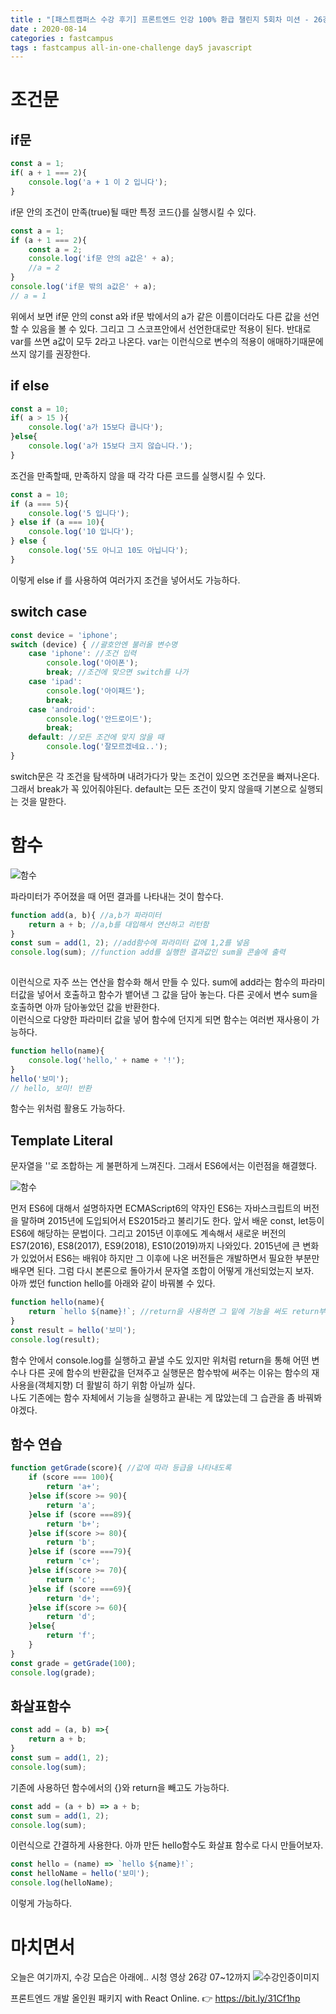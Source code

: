```yaml
---
title : "[패스트캠퍼스 수강 후기] 프론트엔드 인강 100% 환급 챌린지 5회차 미션 - 26강 조건문, 함수"
date : 2020-08-14
categories : fastcampus 
tags : fastcampus all-in-one-challenge day5 javascript 
---
```

# 조건문 
## if문
```javascript
const a = 1;
if( a + 1 === 2){
    console.log('a + 1 이 2 입니다');
}
```
if문 안의 조건이 만족(true)될 때만 특정 코드{}를 실행시킬 수 있다.

```javascript
const a = 1;
if (a + 1 === 2){
    const a = 2;
    console.log('if문 안의 a값은' + a);
    //a = 2
}
console.log('if문 밖의 a값은' + a);
// a = 1
```
위에서 보면 if문 안의 const a와 if문 밖에서의 a가 같은 이름이더라도 다른 값을 선언할 수 있음을 볼 수 있다. 그리고 그 스코프안에서 선언한대로만 적용이 된다. 반대로 var를 쓰면 a값이 모두 2라고 나온다. var는 이런식으로 변수의 적용이 애매하기때문에 쓰지 않기를 권장한다. 

## if else
```javascript
const a = 10;
if( a > 15 ){
    console.log('a가 15보다 큽니다');
}else{
    console.log('a가 15보다 크지 않습니다.');
}
```
조건을 만족할때, 만족하지 않을 때 각각 다른 코드를 실행시킬 수 있다.
```javascript
const a = 10; 
if (a === 5){
    console.log('5 입니다');
} else if (a === 10){
    console.log('10 입니다');
} else {
    console.log('5도 아니고 10도 아닙니다');
}
```
이렇게 else if 를 사용하여 여러가지 조건을 넣어서도 가능하다.

## switch case
```javascript
const device = 'iphone';
switch (device) { //괄호안엔 불러올 변수명
    case 'iphone': //조건 입력
        console.log('아이폰');
        break; //조건에 맞으면 switch를 나가
    case 'ipad':
        console.log('아이패드');
        break;
    case 'android':
        console.log('안드로이드');
        break;
    default: //모든 조건에 맞지 않을 때
        console.log('잘모르겠네요..');
}
```
switch문은 각 조건을 탐색하며 내려가다가 맞는 조건이 있으면 조건문을 빠져나온다. 그래서 break가 꼭 있어줘야된다. default는 모든 조건이 맞지 않을때 기본으로 실행되는 것을 말한다. 
   
# 함수
![함수](/images/200814-1.png)   

파라미터가 주어졌을 때 어떤 결과를 나타내는 것이 함수다. 
```javascript
function add(a, b){ //a,b가 파라미터
    return a + b; //a,b를 대입해서 연산하고 리턴함
}
const sum = add(1, 2); //add함수에 파라미터 값에 1,2를 넣음
console.log(sum); //function add를 실행한 결과값인 sum을 콘솔에 출력
    
```
이런식으로 자주 쓰는 연산을 함수화 해서 만들 수 있다. sum에 add라는 함수의 파라미터값을 넣어서 호출하고 함수가 뱉어낸 그 값을 담아 놓는다.
다른 곳에서 변수 sum을 호출하면 아까 담아놓았던 값을 반환한다.   
이런식으로 다양한 파라미터 값을 넣어 함수에 던지게 되면 함수는 여러번 재사용이 가능하다.
   
```javascript
function hello(name){
    console.log('hello,' + name + '!');
}
hello('보미');
// hello, 보미! 반환
```
함수는 위처럼 활용도 가능하다.

## Template Literal
문자열을 ''로 조합하는 게 불편하게 느껴진다. 그래서 ES6에서는 이런점을 해결했다.   

![함수](/images/200814-2.png) 

먼저 ES6에 대해서 설명하자면 ECMAScript6의 약자인 ES6는 자바스크립트의 버전을 말하며 2015년에 도입되어서 ES2015라고 불리기도 한다. 앞서 배운 const, let등이 ES6에 해당하는 문법이다. 그리고 2015년 이후에도 계속해서 새로운 버전의 ES7(2016), ES8(2017), ES9(2018), ES10(2019)까지 나와있다. 2015년에 큰 변화가 있었어서 ES6는 배워야 하지만 그 이후에 나온 버전들은 개발하면서 필요한 부분만 배우면 된다. 그럼 다시 본론으로 돌아가서 문자열 조합이 어떻게 개선되었는지 보자.   
아까 썼던 function hello를 아래와 같이 바꿔볼 수 있다.
```javascript
function hello(name){
    return `hello ${name}!`; //return을 사용하면 그 밑에 기능을 써도 return부분만 실행하고 종료함을 유의하자.
}
const result = hello('보미');
console.log(result);
```
함수 안에서 console.log를 실행하고 끝낼 수도 있지만 위처럼 return을 통해 어떤 변수나 다른 곳에 함수의 반환값을 던져주고 실행문은 함수밖에 써주는 이유는 함수의 재사용을(객체지향) 더 활발히 하기 위함 아닐까 싶다.    
나도 기존에는 함수 자체에서 기능을 실행하고 끝내는 게 많았는데 그 습관을 좀 바꿔봐야겠다.

## 함수 연습
```javascript
function getGrade(score){ //값에 따라 등급을 나타내도록
    if (score === 100){
        return 'a+';
    }else if(score >= 90){
        return 'a';
    }else if (score ===89){
        return 'b+';
    }else if(score >= 80){
        return 'b';
    }else if (score ===79){
        return 'c+';
    }else if(score >= 70){
        return 'c';
    }else if (score ===69){
        return 'd+';
    }else if(score >= 60){
        return 'd';
    }else{
        return 'f';
    }
}
const grade = getGrade(100);
console.log(grade);
```
## 화살표함수
```javascript
const add = (a, b) =>{
    return a + b;
}
const sum = add(1, 2);
console.log(sum);
```
기존에 사용하던 함수에서의 {}와 return을 빼고도 가능하다.
```javascript
const add = (a + b) => a + b;
const sum = add(1, 2);
console.log(sum);
```
이런식으로 간결하게 사용한다. 아까 만든 hello함수도 화살표 함수로 다시 만들어보자.
```javascript
const hello = (name) => `hello ${name}!`;
const helloName = hello('보미');
console.log(helloName);
```
이렇게 가능하다. 


# 마치면서
오늘은 여기까지, 수강 모습은 아래에..
시청 영상 26강 07~12까지
![수강인증이미지](/images/200814-3.jpg)
   
프론트엔드 개발 올인원 패키지 with React Online. 👉 https://bit.ly/31Cf1hp